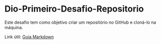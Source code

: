 # Dio-Primeiro-Desafio-Repositorio
Este desafio tem como objetivo criar um repositório no GitHub  e cloná-lo na máquina.

Link útil:
[Guia Markdown](http://www.markdownguide.com/)
